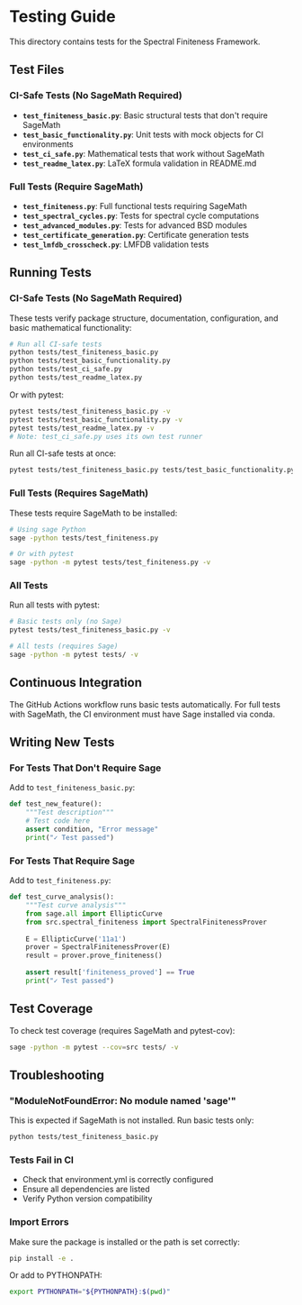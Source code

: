 # Testing Guide

This directory contains tests for the Spectral Finiteness Framework.

## Test Files

### CI-Safe Tests (No SageMath Required)

- **`test_finiteness_basic.py`**: Basic structural tests that don't require SageMath
- **`test_basic_functionality.py`**: Unit tests with mock objects for CI environments
- **`test_ci_safe.py`**: Mathematical tests that work without SageMath
- **`test_readme_latex.py`**: LaTeX formula validation in README.md

### Full Tests (Require SageMath)

- **`test_finiteness.py`**: Full functional tests requiring SageMath
- **`test_spectral_cycles.py`**: Tests for spectral cycle computations
- **`test_advanced_modules.py`**: Tests for advanced BSD modules
- **`test_certificate_generation.py`**: Certificate generation tests
- **`test_lmfdb_crosscheck.py`**: LMFDB validation tests

## Running Tests

### CI-Safe Tests (No SageMath Required)

These tests verify package structure, documentation, configuration, and basic mathematical functionality:

```bash
# Run all CI-safe tests
python tests/test_finiteness_basic.py
python tests/test_basic_functionality.py
python tests/test_ci_safe.py
python tests/test_readme_latex.py
```

Or with pytest:
```bash
pytest tests/test_finiteness_basic.py -v
pytest tests/test_basic_functionality.py -v
pytest tests/test_readme_latex.py -v
# Note: test_ci_safe.py uses its own test runner
```

Run all CI-safe tests at once:
```bash
pytest tests/test_finiteness_basic.py tests/test_basic_functionality.py tests/test_readme_latex.py -v
```

### Full Tests (Requires SageMath)

These tests require SageMath to be installed:

```bash
# Using sage Python
sage -python tests/test_finiteness.py

# Or with pytest
sage -python -m pytest tests/test_finiteness.py -v
```

### All Tests

Run all tests with pytest:

```bash
# Basic tests only (no Sage)
pytest tests/test_finiteness_basic.py -v

# All tests (requires Sage)
sage -python -m pytest tests/ -v
```

## Continuous Integration

The GitHub Actions workflow runs basic tests automatically. For full tests with SageMath, the CI environment must have Sage installed via conda.

## Writing New Tests

### For Tests That Don't Require Sage

Add to `test_finiteness_basic.py`:

```python
def test_new_feature():
    """Test description"""
    # Test code here
    assert condition, "Error message"
    print("✓ Test passed")
```

### For Tests That Require Sage

Add to `test_finiteness.py`:

```python
def test_curve_analysis():
    """Test curve analysis"""
    from sage.all import EllipticCurve
    from src.spectral_finiteness import SpectralFinitenessProver
    
    E = EllipticCurve('11a1')
    prover = SpectralFinitenessProver(E)
    result = prover.prove_finiteness()
    
    assert result['finiteness_proved'] == True
    print("✓ Test passed")
```

## Test Coverage

To check test coverage (requires SageMath and pytest-cov):

```bash
sage -python -m pytest --cov=src tests/ -v
```

## Troubleshooting

### "ModuleNotFoundError: No module named 'sage'"

This is expected if SageMath is not installed. Run basic tests only:
```bash
python tests/test_finiteness_basic.py
```

### Tests Fail in CI

- Check that environment.yml is correctly configured
- Ensure all dependencies are listed
- Verify Python version compatibility

### Import Errors

Make sure the package is installed or the path is set correctly:
```bash
pip install -e .
```

Or add to PYTHONPATH:
```bash
export PYTHONPATH="${PYTHONPATH}:$(pwd)"
```
